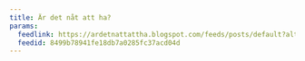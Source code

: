 ```yaml
---
title: Är det nåt att ha?
params:
  feedlink: https://ardetnattattha.blogspot.com/feeds/posts/default?alt=rss
  feedid: 8499b78941fe18db7a0285fc37acd04d
---
```


